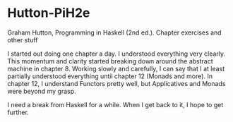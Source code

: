 # Hutton-PiH2e
Graham Hutton, Programming in Haskell (2nd ed.).  Chapter exercises and other stuff

I started out doing one chapter a day.  I understood everything very clearly.  This momentum and clarity started breaking down around the abstract machine in chapter 8. Working slowly and carefully, I can say that I at least partially understood everything until chapter 12 (Monads and more).  In chapter 12, I understand Functors pretty well, but Applicatives and Monads were beyond my grasp.

I need a break from Haskell for a while.  When I get back to it, I hope to get further.

